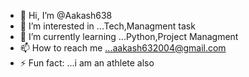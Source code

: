 - 👋 Hi, I’m @Aakash638
- 👀 I’m interested in ...Tech,Managment task
- 🌱 I’m currently learning ...Python,Project Managment
- 📫 How to reach me ...aakash632004@gmail.com
- ⚡ Fun fact: ...i am an athlete also

<!---
Aakash638/Aakash638 is a ✨ special ✨ repository because its `README.md` (this file) appears on your GitHub profile.
You can click the Preview link to take a look at your changes.
--->
